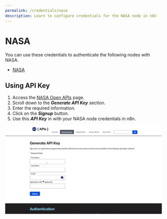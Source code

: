 ```yaml
---
permalink: /credentials/nasa
description: Learn to configure credentials for the NASA node in n8n
---
```


# NASA

You can use these credentials to authenticate the following nodes with NASA.
- [NASA](../../nodes-library/nodes/NASA/README.md)

## Using API Key

1. Access the [NASA Open APIs](https://api.nasa.gov/) page.
2. Scroll down to the ***Generate API Key*** section.
3. Enter the required information.
3. Click on the ***Signup*** button.
4. Use this ***API Key*** in with your NASA node credentials in n8n.

![Getting NASA credentials](./using-api.gif)
